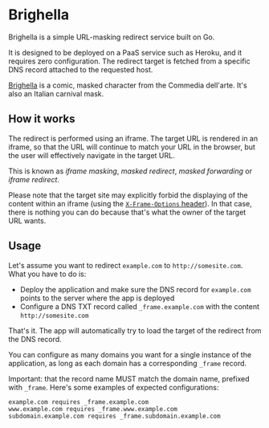 # Brighella

Brighella is a simple URL-masking redirect service built on Go.

It is designed to be deployed on a PaaS service such as Heroku, and it requires zero configuration. The redirect target is fetched from a specific DNS record attached to the requested host.

[Brighella](https://en.wikipedia.org/wiki/Brighella) is a comic, masked character from the Commedia dell'arte. It's also an Italian carnival mask.

## How it works

The redirect is performed using an iframe. The target URL is rendered in an iframe, so that the URL will continue to match your URL in the browser, but the user will effectively navigate in the target URL.

This is known as _iframe masking_, _masked redirect_, _masked forwarding_ or _iframe redirect_.

Please note that the target site may explicitly forbid the displaying of the content within an iframe (using the [`X-Frame-Options` header](https://developer.mozilla.org/en-US/docs/Web/HTTP/X-Frame-Options)). In that case, there is nothing you can do because that's what the owner of the target URL wants.

## Usage

Let's assume you want to redirect `example.com` to `http://somesite.com`. What you have to do is:

- Deploy the application and make sure the DNS record for `example.com` points to the server where the app is deployed
- Configure a DNS TXT record called `_frame.example.com` with the content `http://somesite.com`

That's it. The app will automatically try to load the target of the redirect from the DNS record.

You can configure as many domains you want for a single instance of the application, as long as each domain has a corresponding `_frame` record.

Important: that the record name MUST match the domain name, prefixed with `_frame`. Here's some examples of expected configurations:

```
example.com requires _frame.example.com
www.example.com requires _frame.www.example.com
subdomain.example.com requires _frame.subdomain.example.com
```

